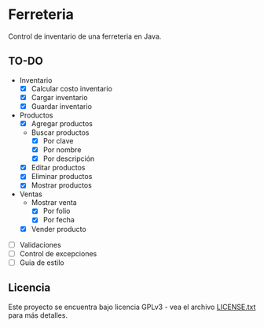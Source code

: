 # Ferreteria

Control de inventario de una ferreteria en Java.

## TO-DO

- Inventario
  - [x] Calcular costo inventario
  - [x] Cargar inventario
  - [x] Guardar inventario
- Productos
  - [x] Agregar productos
  - Buscar productos
    - [x] Por clave
    - [x] Por nombre
    - [x] Por descripción
  - [x] Editar productos
  - [x] Eliminar productos
  - [x] Mostrar productos
- Ventas
  - Mostrar venta
    - [x] Por folio
    - [x] Por fecha
  - [x] Vender producto
- [ ] Validaciones
- [ ] Control de excepciones
- [ ] Guia de estilo

## Licencia

Este proyecto se encuentra bajo licencia GPLv3 - vea el archivo [LICENSE.txt](LICENSE.txt) para más detalles.
